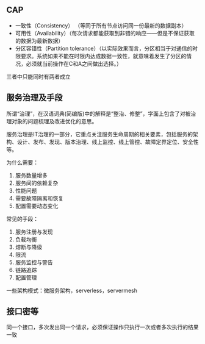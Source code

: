 ## CAP

- 一致性（Consistency） （等同于所有节点访问同一份最新的数据副本）
- 可用性（Availability）（每次请求都能获取到非错的响应——但是不保证获取的数据为最新数据）
- 分区容错性（Partition tolerance）（以实际效果而言，分区相当于对通信的时限要求。系统如果不能在时限内达成数据一致性，就意味着发生了分区的情况，必须就当前操作在C和A之间做出选择。）

三者中只能同时有两者成立

## 服务治理及手段

所谓“治理”，在汉语词典(简编版)中的解释是“整治、修整”，字面上包含了对被治理对象的问题梳理及改进优化的意思。

服务治理是IT治理的一部分，它重点关注服务生命周期的相关要素，包括服务的架构、设计、发布、发现、版本治理、线上监控、线上管控、故障定界定位、安全性等。

为什么需要：

1. 服务数量增多
2. 服务间的依赖复杂
3. 性能问题
4. 需要故障隔离和恢复
5. 配置需要动态变化

常见的手段：

1. 服务注册与发现
2. 负载均衡
3. 熔断与降级
4. 限流
5. 服务监控与警告
6. 链路追踪
7. 配置管理

一些架构模式：微服务架构，serverless，servermesh


## 接口密等

同一个接口，多次发出同一个请求，必须保证操作只执行一次或者多次执行的结果一致

